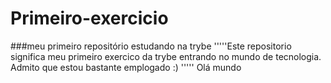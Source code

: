 # Primeiro-exercicio
###meu primeiro repositório estudando na trybe 
'''''Este repositorio significa meu primeiro exercico da trybe entrando no mundo de tecnologia. Admito que estou bastante emplogado :) '''''
Olá mundo 
